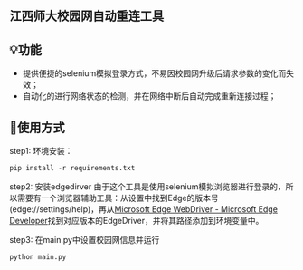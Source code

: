 ## 江西师大校园网自动重连工具

## 💡功能

+ 提供便捷的selenium模拟登录方式，不易因校园网升级后请求参数的变化而失效；
+ 自动化的进行网络状态的检测，并在网络中断后自动完成重新连接过程；

## 🔧使用方式

step1: 环境安装：
```python
pip install -r requirements.txt
```
step2: 安装edgedirver
由于这个工具是使用selenium模拟浏览器进行登录的，所以需要有一个浏览器辅助工具：从设置中找到Edge的版本号(edge://settings/help)，再从[Microsoft Edge WebDriver - Microsoft Edge Developer](https://developer.microsoft.com/en-us/microsoft-edge/tools/webdriver/)找到对应版本的EdgeDriver，并将其路径添加到环境变量中。

step3: 在main.py中设置校园网信息并运行

```python
python main.py
```



### 
